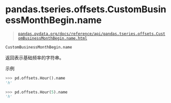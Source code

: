 # pandas.tseries.offsets.CustomBusinessMonthBegin.name

> [`pandas.pydata.org/docs/reference/api/pandas.tseries.offsets.CustomBusinessMonthBegin.name.html`](https://pandas.pydata.org/docs/reference/api/pandas.tseries.offsets.CustomBusinessMonthBegin.name.html)

```py
CustomBusinessMonthBegin.name
```

返回表示基础频率的字符串。

示例

```py
>>> pd.offsets.Hour().name
'h' 
```

```py
>>> pd.offsets.Hour(5).name
'h' 
```
